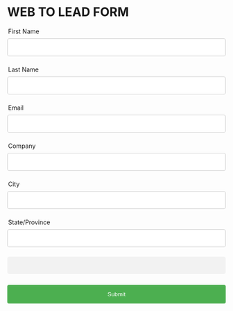 <html>
<head>
<META HTTP-EQUIV="Content-type" CONTENT="text/html; charset=UTF-8">
<script src="https://code.jquery.com/jquery-1.12.4.js"></script>
<script src="https://code.jquery.com/ui/1.12.1/jquery-ui.js"></script>
<style>
div {padding:3px;}
label {padding:2px;}
input {padding:2px;}
div .newsletter{visibility:hidden}
input[type=text], select {
  width: 100%;
  padding: 12px 20px;
  margin: 8px 0;
  display: inline-block;
  border: 1px solid #ccc;
  border-radius: 4px;
  box-sizing: border-box;
}
input[type=submit] {
  width: 100%;
  background-color: #4CAF50;
  color: white;
  padding: 14px 20px;
  margin: 8px 0;
  border: none;
  border-radius: 4px;
  cursor: pointer;
}
input[type=submit]:hover {
  background-color: #45a049;
}
div {
  border-radius: 5px;
  background-color: #f2f2f2;
  padding: 20px;
}
</style>
</head>
<!--  ----------------------------------------------------------------------  -->
<!--  NOTE: Please add the following <META> element to your page <HEAD>.      -->
<!--  If necessary, please modify the charset parameter to specify the        -->
<!--  character set of your HTML page.                                        -->
<!--  ----------------------------------------------------------------------  -->
<script src="https://www.google.com/recaptcha/api.js"></script>
<script>
function timestamp() { var response = document.getElementById("g-recaptcha-response"); if (response == null || response.value.trim() == "") {var elems = JSON.parse(document.getElementsByName("captcha_settings")[0].value);elems["ts"] = JSON.stringify(new Date().getTime());document.getElementsByName("captcha_settings")[0].value = JSON.stringify(elems); } } setInterval(timestamp, 500); 
function recaptcha_callback(){
$('.button').prop("disabled", false);
}
</script>
 
<!--  ----------------------------------------------------------------------  -->
<!--  NOTE: Please add the following <FORM> element to your page.             -->
<!--  ----------------------------------------------------------------------  -->
<body>
<h1>WEB TO LEAD FORM</h1>
<form action="https://test.salesforce.com/servlet/servlet.WebToLead?encoding=UTF-8&orgId=00DD4000000HsJ5" method="POST">
 
<input type=hidden name='captcha_settings' value='{"keyname":"TestKey","fallback":"true","orgId":"00DD4000000HsJ5","ts":""}'>
<input type=hidden name="oid" value="00DD4000000HsJ5">
<input type=hidden name="retURL" value="http://google.com">
 
<!--  ----------------------------------------------------------------------  -->
<!--  NOTE: These fields are optional debugging elements. Please uncomment    -->
<!--  these lines if you wish to test in debug mode.                          -->
<!--  <input type="hidden" name="debug" value=1>                              -->
<!--  <input type="hidden" name="debugEmail"                                  -->
<!--  value="siddhartha.katiyar@accenture.com">                               -->
<!--  ----------------------------------------------------------------------  -->
 
<label for="first_name">First Name</label><input  id="first_name" maxlength="40" name="first_name" size="20" type="text" /><br>
 
<label for="last_name">Last Name</label><input  id="last_name" maxlength="80" name="last_name" size="20" type="text" /><br>
 
<label for="email">Email</label><input  id="email" maxlength="80" name="email" size="20" type="text" /><br>
 
<label for="company">Company</label><input  id="company" maxlength="40" name="company" size="20" type="text" /><br>
 
<label for="city">City</label><input  id="city" maxlength="40" name="city" size="20" type="text" /><br>
 
<label for="state">State/Province</label><input  id="state" maxlength="20" name="state" size="20" type="text" /><br>
 
<div class="g-recaptcha" data-sitekey="6LdUhEkqAAAAAD3c_DaFDSP29kw6Ej6bMnwo1KMk"></div><br>
<input type="submit" name="submit" id="submitBtn" disabled="true" class="button" data-callback="recaptcha_callback" >
 
</form>
</body>
</html>
